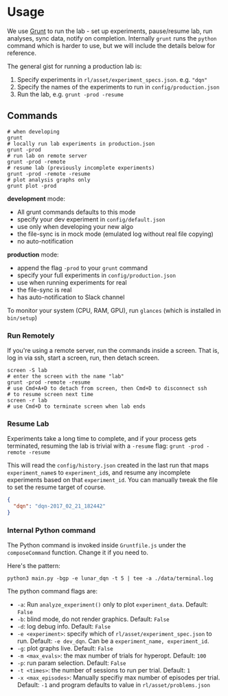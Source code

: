 # <a name="usage"></a>Usage

We use [Grunt](http://gruntjs.com/) to run the lab - set up experiments, pause/resume lab, run analyses, sync data, notify on completion. Internally `grunt` runs the `python` command which is harder to use, but we will include the details below for reference.

The general gist for running a production lab is:

1. Specify experiments in `rl/asset/experiment_specs.json`. e.g. `"dqn"`
2. Specify the names of the experiments to run in `config/production.json`
3. Run the lab, e.g. `grunt -prod -resume`


## Commands

```shell
# when developing
grunt
# locally run lab experiments in production.json
grunt -prod
# run lab on remote server
grunt -prod -remote
# resume lab (previously incomplete experiments)
grunt -prod -remote -resume
# plot analysis graphs only
grunt plot -prod
```

**development** mode:

- All grunt commands defaults to this mode
- specify your dev experiment in `config/default.json`
- use only when developing your new algo
- the file-sync is in mock mode (emulated log without real file copying)
- no auto-notification


**production** mode:

- append the flag `-prod` to your `grunt` command
- specify your full experiments in `config/production.json`
- use when running experiments for real
- the file-sync is real
- has auto-notification to Slack channel


<aside class="notice">
To monitor your system (CPU, RAM, GPU), run <code>glances</code> (which is installed in <code>bin/setup</code>)
</aside>

### Run Remotely

If you're using a remote server, run the commands inside a screen. That is, log in via ssh, start a screen, run, then detach screen.

```shell
screen -S lab
# enter the screen with the name "lab"
grunt -prod -remote -resume
# use Cmd+A+D to detach from screen, then Cmd+D to disconnect ssh
# to resume screen next time
screen -r lab
# use Cmd+D to terminate screen when lab ends
```

### Resume Lab

Experiments take a long time to complete, and if your process gets terminated, resuming the lab is trivial with a `-resume` flag: `grunt -prod -remote -resume`

This will read the `config/history.json` created in the last run that maps `experiment_name`s to `experiment_id`s, and resume any incomplete experiments based on that `experiment_id`. You can manually tweak the file to set the resume target of course.

```json
{
  "dqn": "dqn-2017_02_21_182442"
}
```

### Internal Python command

The Python command is invoked inside `Gruntfile.js` under the `composeCommand` function. Change it if you need to.

Here's the pattern:

```shell
python3 main.py -bgp -e lunar_dqn -t 5 | tee -a ./data/terminal.log
```

The python command flags are:

- `-a`: Run `analyze_experiment()` only to plot `experiment_data`. Default: `False`
- `-b`: blind mode, do not render graphics. Default: `False`
- `-d`: log debug info. Default: `False`
- `-e <experiment>`: specify which of `rl/asset/experiment_spec.json` to run. Default: `-e dev_dqn`. Can be a `experiment_name, experiment_id`.
- `-g`: plot graphs live. Default: `False`
- `-m <max_evals>`: the max number of trials for hyperopt. Default: `100`
- `-p`: run param selection. Default: `False`
- `-t <times>`: the number of sessions to run per trial. Default: `1`
- `-x <max_episodes>`: Manually specifiy max number of episodes per trial. Default: `-1` and program defaults to value in `rl/asset/problems.json`
